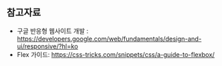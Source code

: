 ## 참고자료

* 구글 반응형 웹사이트 개발 : https://developers.google.com/web/fundamentals/design-and-ui/responsive/?hl=ko
* Flex 가이드: https://css-tricks.com/snippets/css/a-guide-to-flexbox/
